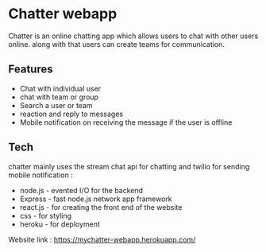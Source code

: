 # Chatter webapp

Chatter is an online chatting app which allows users to chat with other users online. along with that users can create teams for communication.



## Features

- Chat with individual user
- chat with team or group 
- Search a user or team
- reaction and reply to messages
- Mobile notification on receiving the message if the user is offline



## Tech

chatter mainly uses the stream chat api for chatting and twilio for sending mobile notification :


- node.js - evented I/O for the backend
- Express - fast node.js network app framework 
- react.js - for creating the front end of the website
- css - for styling
- heroku - for deployment


Website link : https://mychatter-webapp.herokuapp.com/
